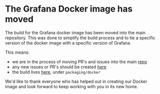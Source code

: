 # The Grafana Docker image has moved

The build for the Grafana docker image has been moved into the main repository. This was done to simplify the build process and to tie a specific version of the docker image with a specific version of Grafana.

This means:
- we are in the process of moving PR's and issues into the main [repo](https://github.com/grafana/grafana)
- any new issues or PR's should be created [here](https://github.com/grafana/grafana/issues)
- the build lives [here](https://github.com/grafana/grafana/tree/master/packaging/docker), under `packaging/docker`

We'd like to thank everyone who has helped out in creating our Docker image and look forward to keep working with you in its new home.


